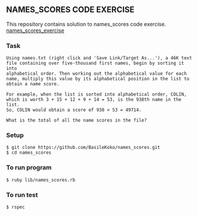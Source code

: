 ## NAMES_SCORES CODE EXERCISE

This repository contains solution to names_scores code exercise.  
[names_scores_exercise](https://projecteuler.net/problem=22)

### Task
```
Using names.txt (right click and 'Save Link/Target As...'), a 46K text
file containing over five-thousand first names, begin by sorting it into
alphabetical order. Then working out the alphabetical value for each
name, multiply this value by its alphabetical position in the list to
obtain a name score.

For example, when the list is sorted into alphabetical order, COLIN,
which is worth 3 + 15 + 12 + 9 + 14 = 53, is the 938th name in the list.
So, COLIN would obtain a score of 938 × 53 = 49714.

What is the total of all the name scores in the file?
```

### Setup
```
$ git clone https://github.com/BasileKoko/names_scores.git
$ cd names_scores
```
### To run program
```
$ ruby lib/names_scores.rb
```
### To run test

```
$ rspec
```
